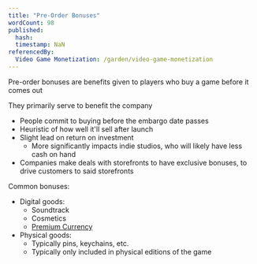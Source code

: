 ```yaml
---
title: "Pre-Order Bonuses"
wordCount: 98
published:
  hash: 
  timestamp: NaN
referencedBy:
  Video Game Monetization: /garden/video-game-monetization
---
```


Pre-order bonuses are benefits given to players who buy a game before it comes out

They primarily serve to benefit the company
- People commit to buying before the embargo date passes
- Heuristic of how well it'll sell after launch
- Slight lead on return on investment
	- More significantly impacts indie studios, who will likely have less cash on hand
- Companies make deals with storefronts to have exclusive bonuses, to drive customers to said storefronts

Common bonuses:
- Digital goods:
	- Soundtrack
	- Cosmetics
	- [Premium Currency](/garden/premium-currency)
- Physical goods:
	- Typically pins, keychains, etc.
	- Typically only included in physical editions of the game